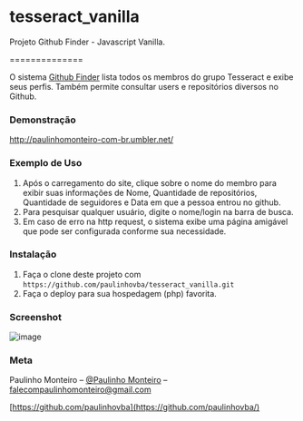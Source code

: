 # tesseract_vanilla
Projeto Github Finder - Javascript Vanilla.

==============

O sistema [Github Finder](https://github.com/paulinhovba/tesseract_vanilla) lista todos os membros do grupo Tesseract e exibe seus perfis. Também permite consultar users e repositórios diversos no Github.

### Demonstração

http://paulinhomonteiro-com-br.umbler.net/

### Exemplo de Uso

1. Após o carregamento do site, clique sobre o nome do membro para exibir suas informações de Nome, Quantidade de repositórios, Quantidade de seguidores e Data em que a pessoa entrou no github.
2. Para pesquisar qualquer usuário, digite o nome/login na barra de busca.
3. Em caso de erro na http request, o sistema exibe uma página amigável que pode ser configurada conforme sua necessidade.

### Instalação

1. Faça o clone deste projeto com `https://github.com/paulinhovba/tesseract_vanilla.git`
2. Faça o deploy para sua hospedagem (php) favorita. 

### Screenshot

![image](https://user-images.githubusercontent.com/52004768/73840011-0767ee00-47f6-11ea-95ff-da49064eb8f4.png)

### Meta

Paulinho Monteiro – [@Paulinho Monteiro](http://paulinhomonteiro.com/) – falecompaulinhomonteiro@gmail.com

[https://github.com/paulinhovba](https://github.com/paulinhovba/)
